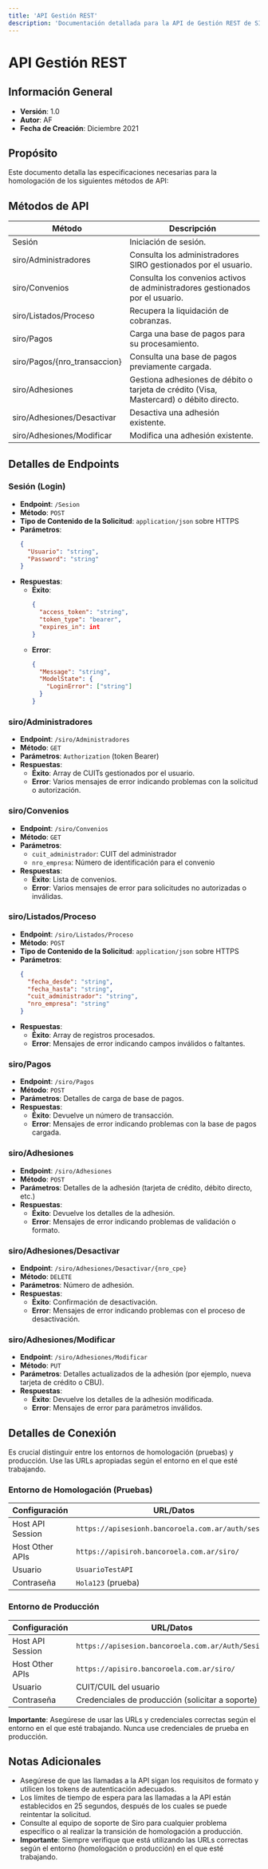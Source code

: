 ```yaml
---
title: 'API Gestión REST'
description: 'Documentación detallada para la API de Gestión REST de SIRO'
---
```


# API Gestión REST

## Información General

- **Versión**: 1.0
- **Autor**: AF
- **Fecha de Creación**: Diciembre 2021

## Propósito

Este documento detalla las especificaciones necesarias para la homologación de los siguientes métodos de API:

## Métodos de API

| Método                       | Descripción                                                                  |
| ---------------------------- | ---------------------------------------------------------------------------- |
| Sesión                       | Iniciación de sesión.                                                        |
| siro/Administradores         | Consulta los administradores SIRO gestionados por el usuario.                |
| siro/Convenios               | Consulta los convenios activos de administradores gestionados por el usuario.|
| siro/Listados/Proceso        | Recupera la liquidación de cobranzas.                                        |
| siro/Pagos                   | Carga una base de pagos para su procesamiento.                               |
| siro/Pagos/{nro_transaccion} | Consulta una base de pagos previamente cargada.                              |
| siro/Adhesiones              | Gestiona adhesiones de débito o tarjeta de crédito (Visa, Mastercard) o débito directo. |
| siro/Adhesiones/Desactivar   | Desactiva una adhesión existente.                                            |
| siro/Adhesiones/Modificar    | Modifica una adhesión existente.                                             |

## Detalles de Endpoints

### Sesión (Login)

- **Endpoint**: `/Sesion`
- **Método**: `POST`
- **Tipo de Contenido de la Solicitud**: `application/json` sobre HTTPS
- **Parámetros**:
  ```json
  {
    "Usuario": "string",
    "Password": "string"
  }
  ```
- **Respuestas**:
  - **Éxito**:
    ```json
    {
      "access_token": "string",
      "token_type": "bearer",
      "expires_in": int
    }
    ```
  - **Error**:
    ```json
    {
      "Message": "string",
      "ModelState": {
        "LoginError": ["string"]
      }
    }
    ```

### siro/Administradores

- **Endpoint**: `/siro/Administradores`
- **Método**: `GET`
- **Parámetros**: `Authorization` (token Bearer)
- **Respuestas**:
  - **Éxito**: Array de CUITs gestionados por el usuario.
  - **Error**: Varios mensajes de error indicando problemas con la solicitud o autorización.

### siro/Convenios

- **Endpoint**: `/siro/Convenios`
- **Método**: `GET`
- **Parámetros**:
  - `cuit_administrador`: CUIT del administrador
  - `nro_empresa`: Número de identificación para el convenio
- **Respuestas**:
  - **Éxito**: Lista de convenios.
  - **Error**: Varios mensajes de error para solicitudes no autorizadas o inválidas.

### siro/Listados/Proceso

- **Endpoint**: `/siro/Listados/Proceso`
- **Método**: `POST`
- **Tipo de Contenido de la Solicitud**: `application/json` sobre HTTPS
- **Parámetros**:
  ```json
  {
    "fecha_desde": "string",
    "fecha_hasta": "string",
    "cuit_administrador": "string",
    "nro_empresa": "string"
  }
  ```
- **Respuestas**:
  - **Éxito**: Array de registros procesados.
  - **Error**: Mensajes de error indicando campos inválidos o faltantes.

### siro/Pagos

- **Endpoint**: `/siro/Pagos`
- **Método**: `POST`
- **Parámetros**: Detalles de carga de base de pagos.
- **Respuestas**:
  - **Éxito**: Devuelve un número de transacción.
  - **Error**: Mensajes de error indicando problemas con la base de pagos cargada.

### siro/Adhesiones

- **Endpoint**: `/siro/Adhesiones`
- **Método**: `POST`
- **Parámetros**: Detalles de la adhesión (tarjeta de crédito, débito directo, etc.)
- **Respuestas**:
  - **Éxito**: Devuelve los detalles de la adhesión.
  - **Error**: Mensajes de error indicando problemas de validación o formato.

### siro/Adhesiones/Desactivar

- **Endpoint**: `/siro/Adhesiones/Desactivar/{nro_cpe}`
- **Método**: `DELETE`
- **Parámetros**: Número de adhesión.
- **Respuestas**:
  - **Éxito**: Confirmación de desactivación.
  - **Error**: Mensajes de error indicando problemas con el proceso de desactivación.

### siro/Adhesiones/Modificar

- **Endpoint**: `/siro/Adhesiones/Modificar`
- **Método**: `PUT`
- **Parámetros**: Detalles actualizados de la adhesión (por ejemplo, nueva tarjeta de crédito o CBU).
- **Respuestas**:
  - **Éxito**: Devuelve los detalles de la adhesión modificada.
  - **Error**: Mensajes de error para parámetros inválidos.

## Detalles de Conexión

Es crucial distinguir entre los entornos de homologación (pruebas) y producción. Use las URLs apropiadas según el entorno en el que esté trabajando.

### Entorno de Homologación (Pruebas)

| Configuración    | URL/Datos                                           |
|------------------|-----------------------------------------------------|
| Host API Session | `https://apisesionh.bancoroela.com.ar/auth/sesion`  |
| Host Other APIs  | `https://apisiroh.bancoroela.com.ar/siro/`          |
| Usuario          | `UsuarioTestAPI`                                    |
| Contraseña       | `Hola123` (prueba)                                  |

### Entorno de Producción

| Configuración    | URL/Datos                                           |
|------------------|-----------------------------------------------------|
| Host API Session | `https://apisesion.bancoroela.com.ar/Auth/Sesion`   |
| Host Other APIs  | `https://apisiro.bancoroela.com.ar/siro/`           |
| Usuario          | CUIT/CUIL del usuario                               |
| Contraseña       | Credenciales de producción (solicitar a soporte)    |

**Importante**: Asegúrese de usar las URLs y credenciales correctas según el entorno en el que esté trabajando. Nunca use credenciales de prueba en producción.

## Notas Adicionales

- Asegúrese de que las llamadas a la API sigan los requisitos de formato y utilicen los tokens de autenticación adecuados.
- Los límites de tiempo de espera para las llamadas a la API están establecidos en 25 segundos, después de los cuales se puede reintentar la solicitud.
- Consulte al equipo de soporte de Siro para cualquier problema específico o al realizar la transición de homologación a producción.
- **Importante**: Siempre verifique que está utilizando las URLs correctas según el entorno (homologación o producción) en el que esté trabajando.

